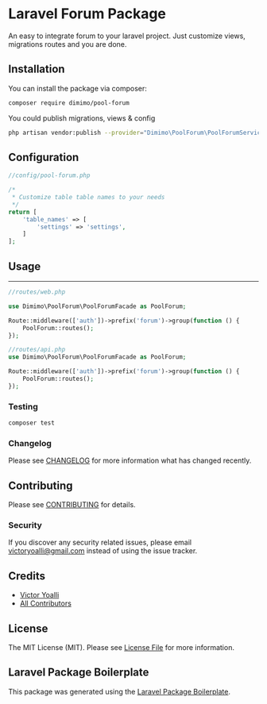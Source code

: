 # Laravel Forum Package

An easy to integrate forum to your laravel project. Just customize views, migrations routes and you are done.

## Installation

You can install the package via composer:

```bash
composer require dimimo/pool-forum
```

You could publish migrations, views & config

```bash
php artisan vendor:publish --provider="Dimimo\PoolForum\PoolForumServiceProvider"
```

## Configuration

```php
//config/pool-forum.php

/*
 * Customize table table names to your needs
 */
return [
    'table_names' => [
        'settings' => 'settings',
    ]
];
```

## Usage

---

```php
//routes/web.php

use Dimimo\PoolForum\PoolForumFacade as PoolForum;

Route::middleware(['auth'])->prefix('forum')->group(function () {
    PoolForum::routes();
});
```

```php
//routes/api.php
use Dimimo\PoolForum\PoolForumFacade as PoolForum;

Route::middleware(['auth'])->prefix('forum')->group(function () {
    PoolForum::routes();
});
```

### Testing

```bash
composer test
```

### Changelog

Please see [CHANGELOG](CHANGELOG.md) for more information what has changed recently.

## Contributing

Please see [CONTRIBUTING](CONTRIBUTING.md) for details.

### Security

If you discover any security related issues, please email victoryoalli@gmail.com instead of using the issue tracker.

## Credits

-   [Victor Yoalli](https://github.com/vientodigital)
-   [All Contributors](../../contributors)

## License

The MIT License (MIT). Please see [License File](LICENSE.md) for more information.

## Laravel Package Boilerplate

This package was generated using the [Laravel Package Boilerplate](https://laravelpackageboilerplate.com).
